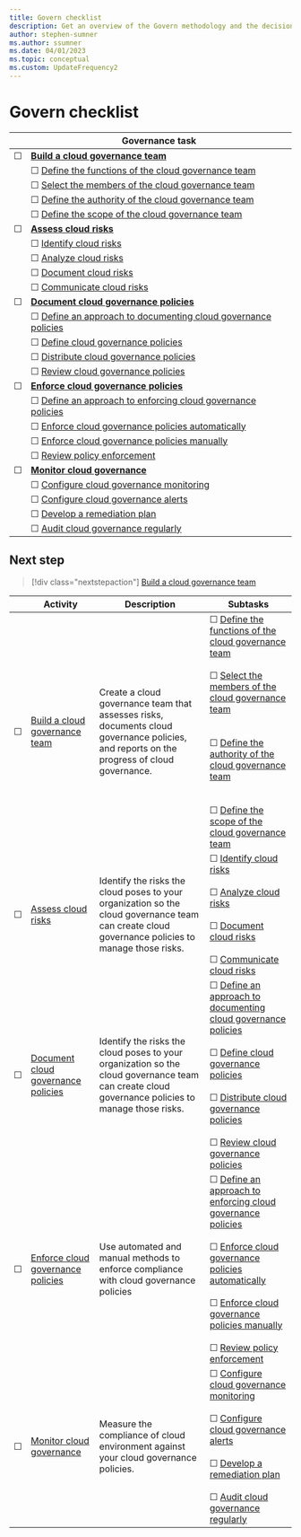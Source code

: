 ```yaml
---
title: Govern checklist
description: Get an overview of the Govern methodology and the decisions that you need to make to establish cloud governance.
author: stephen-sumner
ms.author: ssumner
ms.date: 04/01/2023
ms.topic: conceptual
ms.custom: UpdateFrequency2
---
```


# Govern checklist

| &nbsp; | Governance task |
|---|---|
|&#9744; | [**Build a cloud governance team**](build-cloud-governance-team.md) |
| &nbsp;| &#9744; [Define the functions of the cloud governance team](build-cloud-governance-team.md#define-the-functions-of-the-cloud-governance-team) |
| &nbsp; | &#9744; [Select the members of the cloud governance team](build-cloud-governance-team.md#select-the-members-of-the-cloud-governance-team) |
| &nbsp; | &#9744; [Define the authority of the cloud governance team](build-cloud-governance-team.md#define-the-authority-of-the-cloud-governance-team) |
| &nbsp; | &#9744; [Define the scope of the cloud governance team](build-cloud-governance-team.md#define-the-scope-of-the-cloud-governance-team) |
| &#9744; | [**Assess cloud risks**](./assess-cloud-risks.md) |
| &nbsp;| &#9744; [Identify cloud risks](assess-cloud-risks.md#identify-cloud-risks) |
| &nbsp; | &#9744; [Analyze cloud risks](assess-cloud-risks.md#analyze-cloud-risks) |
| &nbsp;| &#9744; [Document cloud risks](assess-cloud-risks.md#document-cloud-risks) |
| &nbsp; | &#9744; [Communicate cloud risks](assess-cloud-risks.md#communicate-cloud-risks) |
|&#9744; | [**Document cloud governance policies**](document-cloud-governance-policies.md)|
| &nbsp;| &#9744; [Define an approach to documenting cloud governance policies](document-cloud-governance-policies.md#define-an-approach-to-documenting-cloud-governance-policies) |
| &nbsp; | &#9744; [Define cloud governance policies](document-cloud-governance-policies.md#define-cloud-governance-policies) |
| &nbsp;| &#9744; [Distribute cloud governance policies](document-cloud-governance-policies.md#distribute-cloud-governance-policies) |
| &nbsp; | &#9744; [Review cloud governance policies](document-cloud-governance-policies.md#review-cloud-governance-policies) |
| &#9744; | [**Enforce cloud governance policies**](enforce-cloud-governance-policies.md) |
| &nbsp;| &#9744; [Define an approach to enforcing cloud governance policies](enforce-cloud-governance-policies.md#define-an-approach-to-enforcing-cloud-governance-policies) |
| &nbsp; | &#9744; [Enforce cloud governance policies automatically](enforce-cloud-governance-policies.md#enforce-cloud-governance-policies-automatically) |
| &nbsp;| &#9744; [Enforce cloud governance policies manually](enforce-cloud-governance-policies.md#enforce-cloud-governance-policies-manually) |
| &nbsp; | &#9744; [Review policy enforcement](enforce-cloud-governance-policies.md#review-policy-enforcement) |
|&#9744; | [**Monitor cloud governance**](monitor-cloud-governance.md) |
| &nbsp;| &#9744; [Configure cloud governance monitoring](monitor-cloud-governance.md#configure-cloud-governance-monitoring) |
| &nbsp;| &#9744; [Configure cloud governance alerts](monitor-cloud-governance.md#configure-cloud-governance-alerts) |
| &nbsp;| &#9744; [Develop a remediation plan](monitor-cloud-governance.md#develop-a-remediation-plan) |
| &nbsp; | &#9744; [Audit cloud governance regularly](monitor-cloud-governance.md#audit-cloud-governance-regularly) |


## Next step

> [!div class="nextstepaction"]
> [Build a cloud governance team](build-cloud-governance-team.md)


|&nbsp; | Activity | Description | Subtasks |
|-------|------|------| ---- |
| &#9744; |[Build a cloud governance team](build-cloud-governance-team.md) | Create a cloud governance team that assesses risks, documents cloud governance policies, and reports on the progress of cloud governance.| &#9744; [Define the functions of the cloud governance team](build-cloud-governance-team.md#define-the-functions-of-the-cloud-governance-team)<br><br>&#9744; [Select the members of the cloud governance team](build-cloud-governance-team.md#select-the-members-of-the-cloud-governance-team) <br><br><br>&#9744; [Define the authority of the cloud governance team](build-cloud-governance-team.md#define-the-authority-of-the-cloud-governance-team)<br><br><br>&#9744; [Define the scope of the cloud governance team](build-cloud-governance-team.md#define-the-scope-of-the-cloud-governance-team)|
| &#9744;|[Assess cloud risks](assess-cloud-risks.md) | Identify the risks the cloud poses to your organization so the cloud governance team can create cloud governance policies to manage those risks.|&#9744; [Identify cloud risks](./assess-cloud-risks.md#identify-cloud-risks)<br><br>&#9744; [Analyze cloud risks](assess-cloud-risks.md#analyze-cloud-risks) <br><br>&#9744; [Document cloud risks](assess-cloud-risks.md#document-cloud-risks) <br><br>&#9744; [Communicate cloud risks](assess-cloud-risks.md#communicate-cloud-risks)|
| &#9744; |[Document cloud governance policies](./document-cloud-governance-policies.md) | Identify the risks the cloud poses to your organization so the cloud governance team can create cloud governance policies to manage those risks.| &#9744; [Define an approach to documenting cloud governance policies](document-cloud-governance-policies.md#define-an-approach-to-documenting-cloud-governance-policies)<br><br>&#9744; [Define cloud governance policies](document-cloud-governance-policies.md#define-cloud-governance-policies)<br><br>&#9744; [Distribute cloud governance policies](document-cloud-governance-policies.md#distribute-cloud-governance-policies)<br><br>&#9744; [Review cloud governance policies](document-cloud-governance-policies.md#review-cloud-governance-policies) |
| &#9744; | [Enforce cloud governance policies](enforce-cloud-governance-policies.md) | Use automated and manual methods to enforce compliance with cloud governance policies | &#9744; [Define an approach to enforcing cloud governance policies](enforce-cloud-governance-policies.md#define-an-approach-to-enforcing-cloud-governance-policies) <br><br>&#9744; [Enforce cloud governance policies automatically](enforce-cloud-governance-policies.md#enforce-cloud-governance-policies-automatically) <br><br>&#9744; [Enforce cloud governance policies manually](enforce-cloud-governance-policies.md#enforce-cloud-governance-policies-manually) <br><br>&#9744; [Review policy enforcement](enforce-cloud-governance-policies.md#review-policy-enforcement) |
|&#9744;| [Monitor cloud governance](monitor-cloud-governance.md) | Measure the compliance of cloud environment against your cloud governance policies. | &#9744; [Configure cloud governance monitoring](monitor-cloud-governance.md#configure-cloud-governance-monitoring) <br><br>&#9744; [Configure cloud governance alerts](monitor-cloud-governance.md#configure-cloud-governance-alerts) <br><br>&#9744; [Develop a remediation plan](monitor-cloud-governance.md#develop-a-remediation-plan) <br><br>&#9744; [Audit cloud governance regularly](monitor-cloud-governance.md#audit-cloud-governance-regularly)|